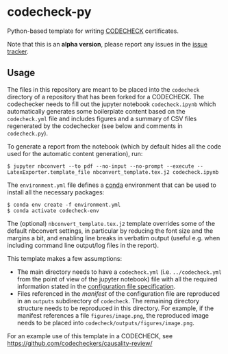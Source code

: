 # codecheck-py
Python-based template for writing [CODECHECK](https://codecheck.org.uk)
certificates.

Note that this is an **alpha version**, please report any issues in the
[issue tracker](https://github.com/codecheckers/codecheck-py/issues).

## Usage

The files in this repository are meant to be placed into the `codecheck`
directory of a repository that has been forked for a CODECHECK. The codechecker
needs to fill out the jupyter notebook `codecheck.ipynb` which automatically
generates some boilerplate content based on the `codecheck.yml` file and
includes figures and a summary of CSV files regenerated by the codechecker (see
below and comments in `codecheck.py`).

To generate a report from the notebook (which by default hides all the code used
for the automatic content generation), run:
```console
$ jupyter nbconvert --to pdf --no-input --no-prompt --execute --LatexExporter.template_file nbconvert_template.tex.j2 codecheck.ipynb
```

The `environment.yml` file defines a [conda](https://coda.io) environment that
can be used to install all the necessary packages:
```console
$ conda env create -f environment.yml
$ conda activate codecheck-env
```

The (optional) `nbconvert_template.tex.j2` template overrides some of the
default nbconvert settings, in particular by reducing the font size and the
margins a bit, and enabling line breaks in verbatim output (useful e.g. when
including command line output/log files in the report).

This template makes a few assumptions:
* The main directory needs to have a `codecheck.yml` (i.e. `../codecheck.yml`
  from the point of view of the jupyter notebook) file with all the required
  information stated in the
  [configuration file specification](https://codecheck.org.uk/spec/config/1.0/).
* Files referenced in the *manifest* of the configuration file are reproduced
  in an `outputs` subdirectory of `codecheck`. The remaining directory structure
  needs to be reproduced in this directory. For example, if the manifest
  references a file `figures/image.png`, the reproduced image needs to be placed
  into `codecheck/outputs/figures/image.png`.

For an example use of this template in a CODECHECK, see
https://github.com/codecheckers/causality-review/
